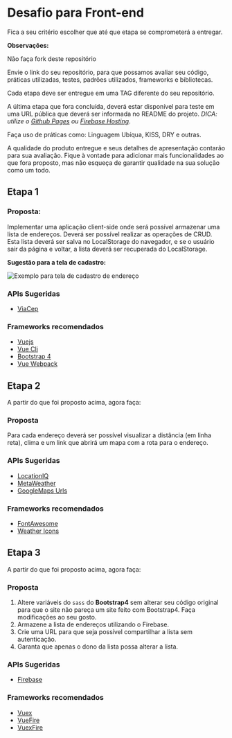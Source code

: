 # Desafio para Front-end

Fica a seu critério escolher que até que etapa se comprometerá a entregar.

**Observações:**

Não faça fork deste repositório

Envie o link do seu repositório, para que possamos avaliar seu código, práticas
utilizadas, testes, padrões utilizados, frameworks e bibliotecas.

Cada etapa deve ser entregue em uma TAG diferente do seu repositório.

A última etapa que fora concluída, deverá estar disponível para teste em
uma URL pública que deverá ser informada no README do projeto. 
*DICA: utilize o [Github Pages](https://help.github.com/articles/configuring-a-publishing-source-for-github-pages/)
ou [Firebase Hosting](https://firebase.google.com/docs/hosting)*.

Faça uso de práticas como: Linguagem Ubíqua, KISS, DRY e outras.

A qualidade do produto entregue e seus detalhes de apresentação contarão para
sua avaliação. Fique à vontade para adicionar mais funcionalidades ao que fora
proposto, mas não esqueça de garantir qualidade na sua solução como um todo.

## Etapa 1

### Proposta:

Implementar uma aplicação client-side onde será possível armazenar
uma lista de endereços. Deverá ser possível realizar as operações de CRUD.
Esta lista deverá ser salva no LocalStorage do navegador, e se o usuário sair
da página e voltar, a lista deverá ser recuperada do LocalStorage.

**Sugestão para a tela de cadastro:**

![Exemplo para tela de cadastro de endereço](https://raw.githubusercontent.com/estantevirtual/vagas/master/desafios/assets/exemplo_cadastro_endereco.gif)

### APIs Sugeridas

* [ViaCep](viacep.com.br)

### Frameworks recomendados

* [Vuejs](https://vuejs.org/)
* [Vue Cli](https://github.com/vuejs/vue-cli)
* [Bootstrap 4](https://getbootstrap.com)
* [Vue Webpack](https://github.com/vuejs-templates/webpack)



## Etapa 2

A partir do que foi proposto acima, agora faça:

### Proposta

Para cada endereço deverá ser possível visualizar a distância (em linha reta),
clima e um link que abrirá um mapa com a rota para o endereço.

### APIs Sugeridas

* [LocationIQ](https://locationiq.org)
* [MetaWeather](https://www.metaweather.com)
* [GoogleMaps Urls](https://developers.google.com/maps/documentation/urls/guide)

### Frameworks recomendados

* [FontAwesome](https://fontawesome.com/)
* [Weather Icons](https://github.com/erikflowers/weather-icons)



## Etapa 3

A partir do que foi proposto acima, agora faça:

### Proposta

1. Altere variáveis do `sass` do **Bootstrap4** sem alterar seu código original
para que o site não pareça um site feito com Bootstrap4. Faça modificações ao seu
gosto.
2. Armazene a lista de endereços utilizando o Firebase.
3. Crie uma URL para que seja possível compartilhar a lista sem autenticação.
4. Garanta que apenas o dono da lista possa alterar a lista.

### APIs Sugeridas

* [Firebase](https://firebase.google.com/)

### Frameworks recomendados

* [Vuex](https://vuex.vuejs.org/en/)
* [VueFire](https://github.com/vuejs/vuefire)
* [VuexFire](https://github.com/posva/vuexfire)
